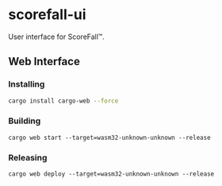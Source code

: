 # scorefall-ui
User interface for ScoreFall™.

## Web Interface
### Installing
```bash
cargo install cargo-web --force
```

### Building
```
cargo web start --target=wasm32-unknown-unknown --release
```

### Releasing
```
cargo web deploy --target=wasm32-unknown-unknown --release
```
